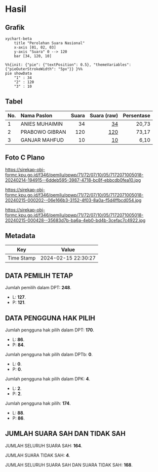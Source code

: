 # Hasil

## Grafik

```mermaid
xychart-beta
    title "Perolehan Suara Nasional"
    x-axis [01, 02, 03]
    y-axis "Suara" 0 --> 120
    bar [34, 120, 10]
```

```mermaid
%%{init: {"pie": {"textPosition": 0.5}, "themeVariables": {"pieOuterStrokeWidth": "5px"}} }%%
pie showData
    "1" : 34
    "2" : 120
    "3" : 10
```

## Tabel

| No. | Nama Paslon    | Suara | Suara (raw) | Persentase |
|:--- |:-------------- | -----:| -----------:| ----------:|
| 1   | ANIES MUHAIMIN | 34    | [34][p-1]   | 20,73      |
| 2   | PRABOWO GIBRAN | 120   | [120][p-2]  | 73,17      |
| 3   | GANJAR MAHFUD  | 10    | [10][p-3]   | 6,10       |


[p-1]: https://github.com/gigit-pemilu/pemilu-2024/blob/main/pilpres/hitung-suara/sub/71-sulawesi-utara/sub/72-kota-bitung/sub/07-maesa/sub/1005-bitung-timur/sub/018-tps/sub/paslon-1.txt
[p-2]: https://github.com/gigit-pemilu/pemilu-2024/blob/main/pilpres/hitung-suara/sub/71-sulawesi-utara/sub/72-kota-bitung/sub/07-maesa/sub/1005-bitung-timur/sub/018-tps/sub/paslon-2.txt
[p-3]: https://github.com/gigit-pemilu/pemilu-2024/blob/main/pilpres/hitung-suara/sub/71-sulawesi-utara/sub/72-kota-bitung/sub/07-maesa/sub/1005-bitung-timur/sub/018-tps/sub/paslon-3.txt

## Foto C Plano

https://sirekap-obj-formc.kpu.go.id/f346/pemilu/ppwp/71/72/07/10/05/7172071005018-20240214-194915--6ddeb595-3987-4718-bc8f-ebbcdb0fea10.jpg

https://sirekap-obj-formc.kpu.go.id/f346/pemilu/ppwp/71/72/07/10/05/7172071005018-20240215-000202--06e166b3-3152-4f03-8a0a-f5d4ffbcd054.jpg

https://sirekap-obj-formc.kpu.go.id/f346/pemilu/ppwp/71/72/07/10/05/7172071005018-20240215-000428--35683d7b-ba6a-4eb0-bd4b-3cefac7c4922.jpg


## Metadata

| Key        | Value               |
| ---------- | ------------------- |
| Time Stamp | 2024-02-15 22:30:27 |


## DATA PEMILIH TETAP

Jumlah pemilih dalam DPT: **248**.
 * L: **127**.
 * P: **121**.

## DATA PENGGUNA HAK PILIH

Jumlah pengguna hak pilih dalam DPT: **170**.
 * L: **86**.
 * P: **84**.

Jumlah pengguna hak pilih dalam DPTb: **0**.
 * L: **0**.
 * P: **0**.

Jumlah pengguna hak pilih dalam DPK: **4**.
 * L: **2**.
 * P: **2**.

Jumlah pengguna hak pilih: **174**.
 * L: **88**.
 * P: **86**.

## JUMLAH SUARA SAH DAN TIDAK SAH

JUMLAH SELURUH SUARA SAH: **164**.

JUMLAH SUARA TIDAK SAH: **4**.

JUMLAH SELURUH SUARA SAH DAN SUARA TIDAK SAH: **168**.


